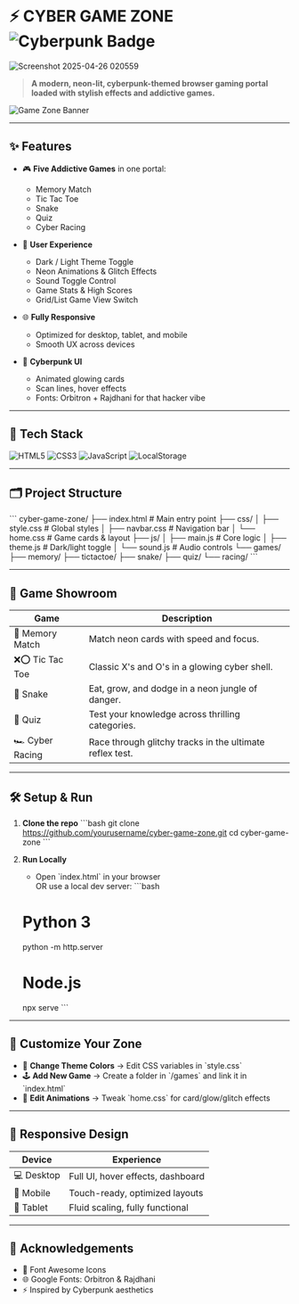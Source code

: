 # ⚡️ CYBER GAME ZONE ![Cyberpunk Badge](https://img.shields.io/badge/style-Cyberpunk-f20089?style=flat-square&logo=adobe&logoColor=white)

![Screenshot 2025-04-26 020559](https://github.com/user-attachments/assets/acf818c6-df07-4259-83d5-0215c526a0a7)


> **A modern, neon-lit, cyberpunk-themed browser gaming portal loaded with stylish effects and addictive games.**

![Game Zone Banner](https://i.imgur.com/aCXICcv.png)



---

## ✨ Features

- 🎮 **Five Addictive Games** in one portal:
  - Memory Match
  - Tic Tac Toe
  - Snake
  - Quiz
  - Cyber Racing

- 🧠 **User Experience**
  - Dark / Light Theme Toggle
  - Neon Animations & Glitch Effects
  - Sound Toggle Control
  - Game Stats & High Scores
  - Grid/List Game View Switch

- 🌐 **Fully Responsive**
  - Optimized for desktop, tablet, and mobile
  - Smooth UX across devices

- 🎨 **Cyberpunk UI**
  - Animated glowing cards
  - Scan lines, hover effects
  - Fonts: Orbitron + Rajdhani for that hacker vibe

---

## 🔧 Tech Stack

![HTML5](https://img.shields.io/badge/HTML5-e34c26?style=for-the-badge&logo=html5&logoColor=white)
![CSS3](https://img.shields.io/badge/CSS3-264de4?style=for-the-badge&logo=css3&logoColor=white)
![JavaScript](https://img.shields.io/badge/JavaScript-f7df1e?style=for-the-badge&logo=javascript&logoColor=black)
![LocalStorage](https://img.shields.io/badge/LocalStorage-enabled-yellowgreen?style=for-the-badge)

---

## 🗂️ Project Structure

\`\`\`
cyber-game-zone/
├── index.html           # Main entry point
├── css/
│   ├── style.css        # Global styles
│   ├── navbar.css       # Navigation bar
│   └── home.css         # Game cards & layout
├── js/
│   ├── main.js          # Core logic
│   ├── theme.js         # Dark/light toggle
│   └── sound.js         # Audio controls
└── games/
    ├── memory/
    ├── tictactoe/
    ├── snake/
    ├── quiz/
    └── racing/
\`\`\`

---

## 🎯 Game Showroom

| Game         | Description                                                                 |
|--------------|-----------------------------------------------------------------------------|
| 🧠 Memory Match | Match neon cards with speed and focus.                                      |
| ❌⭕ Tic Tac Toe | Classic X's and O's in a glowing cyber shell.                              |
| 🐍 Snake         | Eat, grow, and dodge in a neon jungle of danger.                         |
| 🧪 Quiz         | Test your knowledge across thrilling categories.                          |
| 🏎️ Cyber Racing | Race through glitchy tracks in the ultimate reflex test.                 |

---

## 🛠️ Setup & Run

1. **Clone the repo**
   \`\`\`bash
   git clone https://github.com/yourusername/cyber-game-zone.git
   cd cyber-game-zone
   \`\`\`

2. **Run Locally**
   - Open \`index.html\` in your browser  
   OR use a local dev server:
   \`\`\`bash
   # Python 3
   python -m http.server

   # Node.js
   npx serve
   \`\`\`

---

## 🎨 Customize Your Zone

- 🌈 **Change Theme Colors** → Edit CSS variables in \`style.css\`
- 🕹️ **Add New Game** → Create a folder in \`/games\` and link it in \`index.html\`
- 🔄 **Edit Animations** → Tweak \`home.css\` for card/glow/glitch effects

---

## 📱 Responsive Design

| Device | Experience |
|--------|------------|
| 💻 Desktop | Full UI, hover effects, dashboard |
| 📱 Mobile | Touch-ready, optimized layouts |
| 🧾 Tablet | Fluid scaling, fully functional |

---

## 🙌 Acknowledgements

- 🧠 Font Awesome Icons
- 🌐 Google Fonts: Orbitron & Rajdhani
- ⚡ Inspired by Cyberpunk aesthetics


